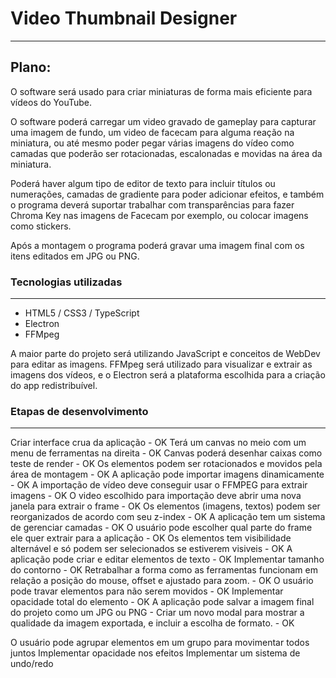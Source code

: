 # Video Thumbnail Designer
---

## Plano:
O software será usado para criar miniaturas de forma mais eficiente para vídeos do YouTube.

O software poderá carregar um video gravado de gameplay para capturar uma imagem de fundo, um video
de facecam para alguma reação na miniatura, ou até mesmo poder pegar várias imagens do vídeo como
camadas que poderão ser rotacionadas, escalonadas e movidas na área da miniatura.

Poderá haver algum tipo de editor de texto para incluir títulos ou numerações, camadas de gradiente
para poder adicionar efeitos, e também o programa deverá suportar trabalhar com transparências para
fazer Chroma Key nas imagens de Facecam por exemplo, ou colocar imagens como stickers.

Após a montagem o programa poderá gravar uma imagem final com os itens editados em JPG ou PNG.

### Tecnologias utilizadas
---
- HTML5 / CSS3 / TypeScript
- Electron
- FFMpeg

A maior parte do projeto será utilizando JavaScript e conceitos de WebDev para editar as imagens.
FFMpeg será utilizado para visualizar e extrair as imagens dos vídeos, e o Electron será a
plataforma escolhida para a criação do app redistribuível.

### Etapas de desenvolvimento
---

Criar interface crua da aplicação - OK
Terá um canvas no meio com um menu de ferramentas na direita - OK
Canvas poderá desenhar caixas como teste de render - OK
Os elementos podem ser rotacionados e movidos pela área de montagem - OK
A aplicação pode importar imagens dinamicamente - OK
A importação de vídeo deve conseguir usar o FFMPEG para extrair imagens - OK
O video  escolhido para importação deve abrir uma nova janela para extrair o frame - OK
Os elementos (imagens, textos) podem ser reorganizados de acordo com seu z-index - OK
A aplicação tem um sistema de gerenciar camadas - OK
O usuário pode escolher qual parte do frame ele quer extrair para a aplicação - OK
Os elementos tem visibilidade alternável e só podem ser selecionados se estiverem visiveis - OK
A aplicação pode criar e editar elementos de texto - OK
Implementar tamanho do contorno - OK
Retrabalhar a forma como as ferramentas funcionam em relação a posição do mouse, offset e ajustado 
para zoom. - OK
O usuário pode travar elementos para não serem movidos - OK
Implementar opacidade total do elemento - OK
A aplicação pode salvar a imagem final do projeto como um JPG ou PNG - Criar um novo modal para 
mostrar a qualidade da imagem exportada, e incluir a escolha de formato. - OK

O usuário pode agrupar elementos em um grupo para movimentar todos juntos
Implementar opacidade nos efeitos
Implementar um sistema de undo/redo

